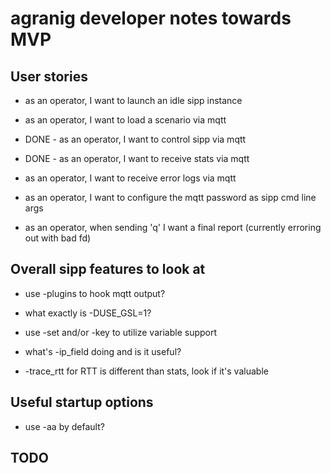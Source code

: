 # agranig developer notes towards MVP

## User stories

* as an operator, I want to launch an idle sipp instance
* as an operator, I want to load a scenario via mqtt
* DONE - as an operator, I want to control sipp via mqtt
* DONE - as an operator, I want to receive stats via mqtt
* as an operator, I want to receive error logs via mqtt

* as an operator, I want to configure the mqtt password as sipp cmd line args
* as an operator, when sending 'q' I want a final report (currently erroring out with bad fd)

## Overall sipp features to look at

* use -plugins to hook mqtt output?
* what exactly is -DUSE_GSL=1?

* use -set and/or -key to utilize variable support

* what's -ip_field doing and is it useful?

* -trace_rtt for RTT is different than stats, look if it's valuable

## Useful startup options

* use -aa by default?

## TODO


